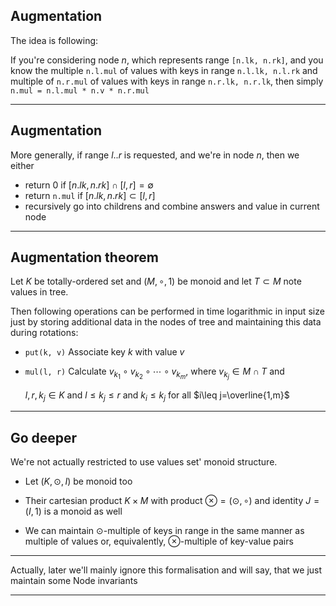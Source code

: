 Augmentation
------------

The idea is following:

If you're considering node $n$,
which represents range ```[n.lk, n.rk]```,
and you know the multiple ```n.l.mul```
of values with keys in range ```n.l.lk, n.l.rk```
and multiple of ```n.r.mul```
of values with keys in range ```n.r.lk, n.r.lk```,
then simply ```n.mul = n.l.mul * n.v * n.r.mul```

* * *

Augmentation
------------

More generally,
if range $l..r$ is requested,
and we're in node $n$,
then we either

* return $0$ if $[n.lk, n.rk]\cap [l,r] = \emptyset$
* return ```n.mul``` if  $[n.lk, n.rk] \subset [l,r]$
* recursively go into childrens and combine answers and value in current node

* * *

Augmentation theorem
--------------------

Let $K$ be totally-ordered set
and $(M, \circ, 1)$ be monoid
and let $T\subset M$ note values in tree.

Then following operations can be performed
in time logarithmic in input size
just by storing additional data in the nodes of tree
and maintaining this data during rotations:

* ```put(k, v)```
    Associate key $k$ with value $v$
* ```mul(l, r)```
    Calculate $v_{k_1}\circ v_{k_2} \circ \cdots \circ v_{k_m}$,
    where $v_{k_j}\in M\cap T$ and

     $l, r, k_j\in K$ and $l\leq k_j \leq r$ and $k_i\leq k_j$ for all $i\leq j=\overline{1,m}$

* * *

Go deeper
---------

We're not actually restricted
to use values set' monoid structure.

* Let $(K, \odot, I)$ be monoid too

* Their cartesian product $K\times M$
  with product $\otimes=(\odot,\circ)$
  and identity $J=(I, 1)$
  is a monoid as well

* We can maintain $\odot$-multiple of keys in range
  in the same manner as multiple of values
  or, equivalently, $\otimes$-multiple of key-value pairs


* * *

Actually, later we'll mainly ignore this formalisation
and will say, that we just maintain some Node invariants

* * *
